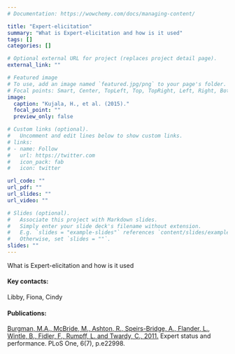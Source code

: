 ```yaml
---
# Documentation: https://wowchemy.com/docs/managing-content/

title: "Expert-elicitation"
summary: "What is Expert-elicitation and how is it used"
tags: []
categories: []

# Optional external URL for project (replaces project detail page).
external_link: ""

# Featured image
# To use, add an image named `featured.jpg/png` to your page's folder.
# Focal points: Smart, Center, TopLeft, Top, TopRight, Left, Right, BottomLeft, Bottom, BottomRight.
image:
  caption: "Kujala, H., et al. (2015)."
  focal_point: ""
  preview_only: false

# Custom links (optional).
#   Uncomment and edit lines below to show custom links.
# links:
# - name: Follow
#   url: https://twitter.com
#   icon_pack: fab
#   icon: twitter

url_code: ""
url_pdf: ""
url_slides: ""
url_video: ""

# Slides (optional).
#   Associate this project with Markdown slides.
#   Simply enter your slide deck's filename without extension.
#   E.g. `slides = "example-slides"` references `content/slides/example-slides.md`.
#   Otherwise, set `slides = ""`.
slides: ""
---
```

What is Expert-elicitation and how is it used

#### Key contacts:
Libby, Fiona, Cindy

#### Publications:
[Burgman, M.A., McBride, M., Ashton, R., Speirs-Bridge, A., Flander, L., Wintle, B., Fidler, F., Rumpff, L. and Twardy, C., 2011.](https://journals.plos.org/plosone/article?id=10.1371/journal.pone.0022998) Expert status and performance. PLoS One, 6(7), p.e22998.


